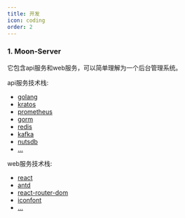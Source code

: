 ```yaml
---
title: 开发
icon: coding
order: 2
---
```


### 1. Moon-Server

它包含api服务和web服务，可以简单理解为一个后台管理系统。

api服务技术栈:
  - [golang](https://golang.org/)
  - [kratos](https://go-kratos.dev/docs/)
  - [prometheus](https://github.com/prometheus/client_golang)
  - [gorm](https://gorm.io/)
  - [redis](https://github.com/redis/go-redis)
  - [kafka](https://github.com/confluentinc/confluent-kafka-go)
  - [nutsdb](https://github.com/nutsdb/nutsdb)
  - [...]()

web服务技术栈:
  - [react](https://react.docschina.org/)
  - [antd](https://ant.design/)
  - [react-router-dom](https://reactrouter.com/en/6.22.3/docs/en/v6)
  - [iconfont](https://www.iconfont.cn/)
  - [...]()